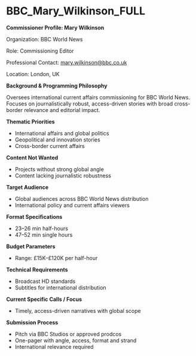 # BBC_Mary_Wilkinson_FULL

**Commissioner Profile: Mary Wilkinson**

Organization: BBC World News

Role: Commissioning Editor

Professional Contact: mary.wilkinson@bbc.co.uk

Location: London, UK

**Background & Programming Philosophy**

Oversees international current affairs commissioning for BBC World News. Focuses on journalistically robust, access-driven stories with broad cross-border relevance and editorial impact.

**Thematic Priorities**

- International affairs and global politics
- Geopolitical and innovation stories
- Cross-border current affairs

**Content Not Wanted**

- Projects without strong global angle
- Content lacking journalistic robustness

**Target Audience**

- Global audiences across BBC World News distribution
- International policy and current affairs viewers

**Format Specifications**

- 23–26 min half-hours
- 47–52 min single hours

**Budget Parameters**

- Range: £15K–£120K per half-hour

**Technical Requirements**

- Broadcast HD standards
- Subtitles for international distribution

**Current Specific Calls / Focus**

- Timely, access-driven narratives with global scope

**Submission Process**

- Pitch via BBC Studios or approved prodcos
- One-pager with angle, access, format and strand
- International relevance required
